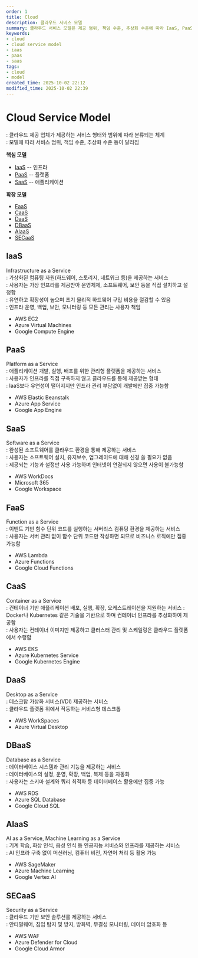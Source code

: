 ```yaml
---
order: 1
title: Cloud
description: 클라우드 서비스 모델
summary: 클라우드 서비스 모델은 제공 범위, 책임 수준, 추상화 수준에 따라 IaaS, PaaS, SaaS 등 다양한 서비스 형태를 가짐
keywords:
- cloud
- cloud service model
- iaas
- paas
- saas
tags:
- cloud
- model
created_time: 2025-10-02 22:12
modified_time: 2025-10-02 22:39
---
```


# Cloud Service Model
: 클라우드 제공 업체가 제공하는 서비스 형태와 범위에 따라 분류되는 체계  
: 모델에 따라 서비스 범위, 책임 수준, 추상화 수준 등이 달리짐  

**핵심 모델**
- [IaaS](#iaas) -- 인프라
- [PaaS](#paas) -- 플랫폼
- [SaaS](#saas) -- 애플리케이션

**확장 모델**
- [FaaS](#faas)
- [CaaS](#caas)
- [DaaS](#daas)
- [DBaaS](#dbaas)
- [AIaaS](#aiaas)
- [SECaaS](#secaas)



## IaaS
Infrastructure as a Service  
: 가상화된 컴퓨팅 자원(하드웨어, 스토리지, 네트워크 등)을 제공하는 서비스  
: 사용자는 가상 인프라를 제공받아 운영체제, 소프트웨어, 보안 등을 직접 설치하고 설정함  
: 유연하고 확장성이 높으며 초기 물리적 하드웨어 구입 비용을 절감할 수 있음  
: 인프라 운영, 백업, 보안, 모니터링 등 모든 관리는 사용자 책임  

- AWS EC2
- Azure Virtual Machines
- Google Compute Engine



## PaaS
Platform as a Service  
: 애플리케이션 개발, 실행, 배포를 위한 관리형 플랫폼을 제공하는 서비스  
: 사용자가 인프라를 직접 구축하지 않고 클라우드를 통해 제공받는 형태  
: IaaS보다 유연성이 떨어지지만 인프라 관리 부담없이 개발에만 집중 가능함  

- AWS Elastic Beanstalk
- Azure App Service
- Google App Engine



## SaaS
Software as a Service  
: 완성된 소프트웨어를 클라우드 환경을 통해 제공하는 서비스  
: 사용자는 소프트웨어 설치, 유지보수, 업그레이드에 대해 신경 쓸 필요가 없음  
: 제공되는 기능과 설정만 사용 가능하며 인터넷이 연결되지 않으면 사용이 불가능함  

- AWS WorkDocs
- Microsoft 365
- Google Workspace



## FaaS
Function as a Service  
: 이벤트 기반 함수 단위 코드를 실행하는 서버리스 컴퓨팅 환경을 제공하는 서비스  
: 사용자는 서버 관리 없이 함수 단위 코드만 작성하면 되므로 비즈니스 로직에만 집중 가능함  

- AWS Lambda
- Azure Functions
- Google Cloud Functions



## CaaS
Container as a Service  
: 컨테이너 기반 애플리케이션 배포, 실행, 확장, 오케스트레이션을 지원하는 서비스
: Docker나 Kubernetes 같은 기술을 기반으로 하며 컨테이너 인프라를 추상화하여 제공함  
: 사용자는 컨테이너 이미지만 제공하고 클러스터 관리 및 스케일링은 클라우드 플랫폼에서 수행함  

- AWS EKS
- Azure Kubernetes Service
- Google Kubernetes Engine



## DaaS
Desktop as a Service  
: 데스크탑 가상화 서비스(VDI) 제공하는 서비스  
: 클라우드 플랫폼 위에서 작동하는 서비스형 데스크톱  

- AWS WorkSpaces
- Azure Virtual Desktop



## DBaaS
Database as a Service  
: 데이터베이스 시스템과 관리 기능을 제공하는 서비스  
: 데이터베이스의 설정, 운영, 확장, 백업, 복제 등을 자동화  
: 사용자는 스키마 설계와 쿼리 최적화 등 데이터베이스 활용에만 집중 가능  

- AWS RDS
- Azure SQL Database
- Google Cloud SQL



## AIaaS
AI as a Service, Machine Learning as a Service  
: 기계 학습, 화상 인식, 음성 인식 등 인공지능 서비스와 인프라를 제공하는 서비스  
: AI 인프라 구축 없이 머신러닝, 컴퓨터 비전, 자연어 처리 등 활용 가능  

- AWS SageMaker
- Azure Machine Learning
- Google Vertex AI



## SECaaS
Security as a Service  
: 클라우드 기반 보안 솔루션를 제공하는 서비스  
: 안티멀웨어, 침입 탐지 및 방지, 방화벽, 무결성 모니터링, 데이터 암호화 등

- AWS WAF
- Azure Defender for Cloud
- Google Cloud Armor